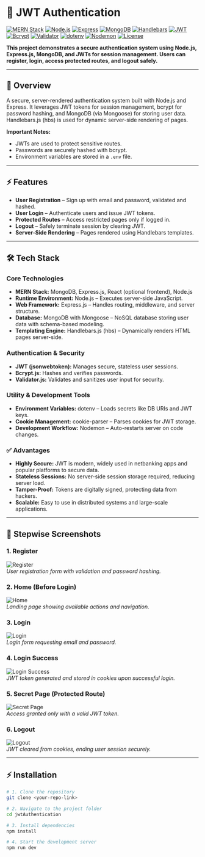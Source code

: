 # 🔐 JWT Authentication

[![MERN Stack](https://img.shields.io/badge/MERN-Stack-blue)](https://www.mongodb.com/mern-stack) [![Node.js](https://img.shields.io/badge/Node.js-v20-green)](https://nodejs.org/) [![Express](https://img.shields.io/badge/Express-v4-blue)](https://expressjs.com/) [![MongoDB](https://img.shields.io/badge/MongoDB-v7-green)](https://www.mongodb.com/) [![Handlebars](https://img.shields.io/badge/Handlebars-v4-orange)](https://handlebarsjs.com/) [![JWT](https://img.shields.io/badge/JWT-Secure-blue)](https://jwt.io/) [![Bcrypt](https://img.shields.io/badge/Bcrypt-Secure-purple)](https://www.npmjs.com/package/bcryptjs) [![Validator](https://img.shields.io/badge/Validator-v13-teal)](https://www.npmjs.com/package/validator) [![dotenv](https://img.shields.io/badge/dotenv-v16-green)](https://www.npmjs.com/package/dotenv) [![Nodemon](https://img.shields.io/badge/Nodemon-v2.0.22-yellowgreen)](https://www.npmjs.com/package/nodemon) [![License](https://img.shields.io/badge/License-MIT-green)](LICENSE)

**This project demonstrates a secure authentication system using Node.js, Express.js, MongoDB, and JWTs for session management. Users can register, login, access protected routes, and logout safely.**

---

## 🌟 Overview

A secure, server-rendered authentication system built with Node.js and Express. It leverages JWT tokens for session management, bcrypt for password hashing, and MongoDB (via Mongoose) for storing user data. Handlebars.js (hbs) is used for dynamic server-side rendering of pages.  

**Important Notes:**  
- JWTs are used to protect sensitive routes.  
- Passwords are securely hashed with bcrypt.  
- Environment variables are stored in a `.env` file.  

---

## ⚡ Features

- **User Registration** – Sign up with email and password, validated and hashed.  
- **User Login** – Authenticate users and issue JWT tokens.  
- **Protected Routes** – Access restricted pages only if logged in.  
- **Logout** – Safely terminate session by clearing JWT.  
- **Server-Side Rendering** – Pages rendered using Handlebars templates.  

---

## 🛠 Tech Stack

### Core Technologies
- **MERN Stack:** MongoDB, Express.js, React (optional frontend), Node.js  
- **Runtime Environment:** Node.js – Executes server-side JavaScript.  
- **Web Framework:** Express.js – Handles routing, middleware, and server structure.  
- **Database:** MongoDB with Mongoose – NoSQL database storing user data with schema-based modeling.  
- **Templating Engine:** Handlebars.js (hbs) – Dynamically renders HTML pages server-side.  

### Authentication & Security
- **JWT (jsonwebtoken):** Manages secure, stateless user sessions.  
- **Bcrypt.js:** Hashes and verifies passwords.  
- **Validator.js:** Validates and sanitizes user input for security.  

### Utility & Development Tools
- **Environment Variables:** dotenv – Loads secrets like DB URIs and JWT keys.  
- **Cookie Management:** cookie-parser – Parses cookies for JWT storage.  
- **Development Workflow:** Nodemon – Auto-restarts server on code changes.  

### ✅ Advantages
- **Highly Secure:** JWT is modern, widely used in netbanking apps and popular platforms to secure data.  
- **Stateless Sessions:** No server-side session storage required, reducing server load.  
- **Tamper-Proof:** Tokens are digitally signed, protecting data from hackers.  
- **Scalable:** Easy to use in distributed systems and large-scale applications.  

---

## 📸 Stepwise Screenshots

### 1. Register
![Register](./screenshots/register.png)  
*User registration form with validation and password hashing.*

### 2. Home (Before Login)
![Home](./screenshots/home.png)  
*Landing page showing available actions and navigation.*

### 3. Login
![Login](./screenshots/login.png)  
*Login form requesting email and password.*

### 4. Login Success
![Login Success](./screenshots/loginSuccess.png)  
*JWT token generated and stored in cookies upon successful login.*

### 5. Secret Page (Protected Route)
![Secret Page](./screenshots/secretPage.png)  
*Access granted only with a valid JWT token.*

### 6. Logout
![Logout](./screenshots/logout.png)  
*JWT cleared from cookies, ending user session securely.*

---

## ⚡ Installation

```bash
# 1. Clone the repository
git clone <your-repo-link>

# 2. Navigate to the project folder
cd jwtAuthentication

# 3. Install dependencies
npm install

# 4. Start the development server
npm run dev
